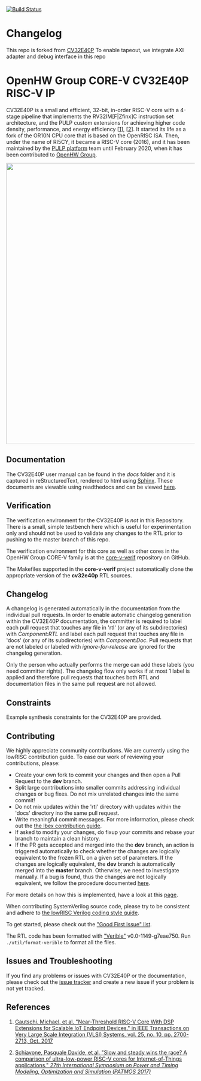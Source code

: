 [![Build Status](https://travis-ci.com/pulp-platform/riscv.svg?branch=master)](https://travis-ci.com/pulp-platform/riscv)

# Changelog 
This repo is forked from [CV32E40P](https://github.com/openhwgroup/cv32e40p)
To enable tapeout, we integrate AXI adapter and debug interface in this repo
# OpenHW Group CORE-V CV32E40P RISC-V IP

CV32E40P is a small and efficient, 32-bit, in-order RISC-V core with a 4-stage pipeline that implements
the RV32IM\[F|Zfinx\]C instruction set architecture, and the PULP custom extensions for achieving
higher code density, performance, and energy efficiency \[[1](https://doi.org/10.1109/TVLSI.2017.2654506)\], \[[2](https://doi.org/10.1109/PATMOS.2017.8106976)\].
It started its life as a fork of the OR10N CPU core that is based on the OpenRISC ISA.
Then, under the name of RI5CY, it became a RISC-V core (2016), and it has been maintained
by the [PULP platform](https://www.pulp-platform.org/) team until February 2020,
when it has been contributed to [OpenHW Group](https://www.openhwgroup.org/).

<p align="center"><img src="docs/images/CV32E40P_Block_Diagram.svg" width="750"></p>

## Documentation

The CV32E40P user manual can be found in the _docs_ folder and it is
captured in reStructuredText, rendered to html using [Sphinx](https://docs.readthedocs.io/en/stable/intro/getting-started-with-sphinx.html).
These documents are viewable using readthedocs and can be viewed [here](https://docs.openhwgroup.org/projects/cv32e40p-user-manual/).

## Verification
The verification environment for the CV32E40P is _not_ in this Repository.  There is a small, simple testbench here which is
useful for experimentation only and should not be used to validate any changes to the RTL prior to pushing to the master
branch of this repo.

The verification environment for this core as well as other cores in the OpenHW Group CORE-V family is at the
[core-v-verif](https://github.com/openhwgroup/core-v-verif) repository on GitHub.

The Makefiles supported in the **core-v-verif** project automatically clone the appropriate version of the **cv32e40p**  RTL sources.

## Changelog

A changelog is generated automatically in the documentation from the individual pull requests.
In order to enable automatic changelog generation within the CV32E40P documentation, the committer is required to label each pull request
that touches any file in 'rtl' (or any of its subdirectories) with *Component:RTL* and label each pull request that touches any file in
'docs' (or any of its subdirectories) with *Component:Doc*. Pull requests that are not labeled or labeled with *ignore-for-release* are
ignored for the changelog generation.

Only the person who actually performs the merge can add these labels (you need committer rights). The changelog flow only works if at most
1 label is applied and therefore pull requests that touches both RTL and documentation files in the same pull request are not allowed.

## Constraints
Example synthesis constraints for the CV32E40P are provided.

## Contributing

We highly appreciate community contributions. We are currently using the lowRISC contribution guide.
To ease our work of reviewing your contributions,
please:

* Create your own fork to commit your changes and then open a Pull Request to the **dev** branch.
* Split large contributions into smaller commits addressing individual changes or bug fixes. Do not
  mix unrelated changes into the same commit!
* Do not mix updates within the 'rtl' directory with updates within the 'docs' directory ino the same pull request.
* Write meaningful commit messages. For more information, please check out the [the Ibex contribution
  guide](https://github.com/lowrisc/ibex/blob/master/CONTRIBUTING.md).
* If asked to modify your changes, do fixup your commits and rebase your branch to maintain a
  clean history.
* If the PR gets accepted and merged into the the **dev** branch, an action is triggered automatically to check whether the changes are logically equivalent to the frozen RTL on a given set of parameters. If the changes are logically equivalent, the **dev** branch is automatically merged into the **master** branch. Otherwise, we need to investigate manually. If a bug is found, thus the changes are not logically equivalent, we follow the procedure documented [here](https://docs.openhwgroup.org/projects/cv32e40p-user-manual/core_versions.html). 

For more details on how this is implemented, have a look at this [page](https://github.com/openhwgroup/cv32e40p/blob/master/.github/workflows/aws_cv32e40p.md).

When contributing SystemVerilog source code, please try to be consistent and adhere to [the lowRISC Verilog
coding style guide](https://github.com/lowRISC/style-guides/blob/master/VerilogCodingStyle.md).

To get started, please check out the ["Good First Issue"
 list](https://github.com/openhwgroup/cv32e40p/issues?q=is%3Aissue+is%3Aopen+-label%3Astatus%3Aresolved+label%3A%22good+first+issue%22).

The RTL code has been formatted with ["Verible"](https://github.com/google/verible) v0.0-1149-g7eae750.
Run `./util/format-verible` to format all the files.

## Issues and Troubleshooting

If you find any problems or issues with CV32E40P or the documentation, please check out the [issue
 tracker](https://github.com/openhwgroup/cv32e40p/issues) and create a new issue if your problem is
not yet tracked.

## References

1. [Gautschi, Michael, et al. "Near-Threshold RISC-V Core With DSP Extensions for Scalable IoT Endpoint Devices."
 in IEEE Transactions on Very Large Scale Integration (VLSI) Systems, vol. 25, no. 10, pp. 2700-2713, Oct. 2017](https://doi.org/10.1109/TVLSI.2017.2654506)

2. [Schiavone, Pasquale Davide, et al. "Slow and steady wins the race? A comparison of
 ultra-low-power RISC-V cores for Internet-of-Things applications."
 _27th International Symposium on Power and Timing Modeling, Optimization and Simulation
 (PATMOS 2017)_](https://doi.org/10.1109/PATMOS.2017.8106976)


